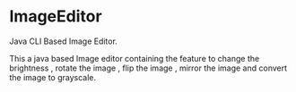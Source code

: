 # ImageEditor
Java CLI Based Image Editor.

This a java based Image editor containing the feature to change the brightness , rotate the image , flip the image , mirror the image and convert the image to grayscale.
